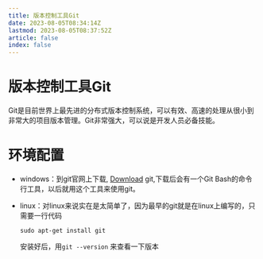 ```yaml
---
title: 版本控制工具Git
date: 2023-08-05T08:34:14Z
lastmod: 2023-08-05T08:37:52Z
article: false
index: false
---
```


# 版本控制工具Git

Git是目前世界上最先进的分布式版本控制系统，可以有效、高速的处理从很小到非常大的项目版本管理。Git非常强大，可以说是开发人员必备技能。

# 环境配置

- windows：到git官网上下载, [Download](https://gitforwindows.org/) git,下载后会有一个Git Bash的命令行工具，以后就用这个工具来使用git。
- linux：对linux来说实在是太简单了，因为最早的git就是在linux上编写的，只需要一行代码

  ```shell
  sudo apt-get install git
  ```

  安装好后，用`git --version` 来查看一下版本
